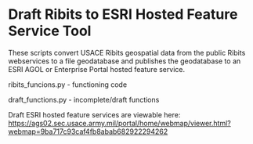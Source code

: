 # Draft Ribits to ESRI Hosted Feature Service Tool
These scripts convert USACE Ribits geospatial data from the public Ribits webservices to a file geodatabase and publishes the geodatabase to an ESRI AGOL or Enterprise Portal hosted feature service.

ribits_funcions.py - functioning code

draft_functions.py - incomplete/draft functions

Draft ESRI hosted feature services are viewable here: https://ags02.sec.usace.army.mil/portal/home/webmap/viewer.html?webmap=9ba717c93caf4fb8abab682922294262

